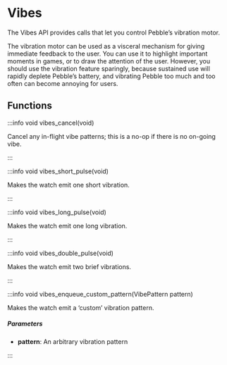 # Vibes

The Vibes API provides calls that let you control Pebble’s vibration motor.

The vibration motor can be used as a visceral mechanism for giving immediate feedback to the user. You can use it to highlight important moments in games, or to draw the attention of the user. However, you should use the vibration feature sparingly, because sustained use will rapidly deplete Pebble’s battery, and vibrating Pebble too much and too often can become annoying for users. 

## Functions

:::info void vibes_cancel(void)

Cancel any in-flight vibe patterns; this is a no-op if there is no on-going vibe. 

:::

:::info void vibes_short_pulse(void)

Makes the watch emit one short vibration. 

:::

:::info void vibes_long_pulse(void)

Makes the watch emit one long vibration. 

:::

:::info void vibes_double_pulse(void)

Makes the watch emit two brief vibrations. 

:::

:::info void vibes_enqueue_custom_pattern(VibePattern pattern)

Makes the watch emit a ‘custom’ vibration pattern. 

##### Parameters

- **pattern**: An arbitrary vibration pattern 

:::


